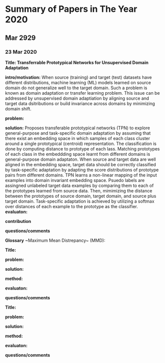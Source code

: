 # Summary of Papers in The Year 2020
## Mar 2929
### 23 Mar 2020

   __Title: Transferrable Prototypical Networks for Unsupervised Domain Adaptation__

   __intro/motivation:__ When source (training) and target (test) datasets have different distributions, machine learning (ML) models learned on source domain do not generalize well to the target domain. Such a problem is known as domain adaptation or transfer learning problem. 
   This issue can be addressed by unsupervised domain adaptiation by aligning source and target data dsitributions or build invariance across domains by minimizing domain shift. 
   
   
   __problem:__


   __solution:__ Proposes transferable prototypical networks (TPN) to explore general-purpose and task-specific domain adaptation by assuming that there exist an embedding space in which samples of each class cluster around a single prototypical (centroid) representation. The classification is done by computing distance to prototype of each lass. 
   Matching prototypes of each class in the embeddding space learnt from different domains is general-purpose domain adaptaton. When source and target data are well aligned in the embedding space, target data should be correctly classified by task-specific adaptation by adapting the score distributions of prototype pairs from different domains. 
     TPN learns a non-linear mapping of the input examples into domain invariant embedding space. Psuedo labels are assingned unlabeled target data examples by comparing them to each of the prototypes learned from source data. Then, mimimizing the distance between the prototypes of source domain, target domain, and source plus target domain. Task-specific adaptation is achieved by utilizing a softmax over distances of each example to the prototype as the classifier.
   __evaluaton:__
   
   
   __contribution__
   

   __questions/comments__
   
   
   __Glossary__
   ~Maximum Mean Distrepancy~ (MMD): 
   
   
   
   
   
   
   
   
   
   
   __Title:__


   __problem:__


   __solution:__
   
   
   __method:__
   
   
   __evaluaton:__
  
  
   __questions/comments__
   
   
   
   
   
   
   __Title:__


   __problem:__


   __solution:__
   
   
   __method:__
   
   
   __evaluaton:__
   
   
   
   __questions/comments__
